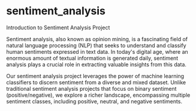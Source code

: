 # sentiment_analysis

Introduction to Sentiment Analysis Project

Sentiment analysis, also known as opinion mining, is a fascinating field of natural language processing (NLP) that seeks to understand and classify human sentiments expressed in text data. In today's digital age, where an enormous amount of textual information is generated daily, sentiment analysis plays a crucial role in extracting valuable insights from this data.

Our sentiment analysis project leverages the power of machine learning classifiers to discern sentiment from a diverse and mixed dataset. Unlike traditional sentiment analysis projects that focus on binary sentiment (positive/negative), we explore a richer landscape, encompassing multiple sentiment classes, including positive, neutral, and negative sentiments.
